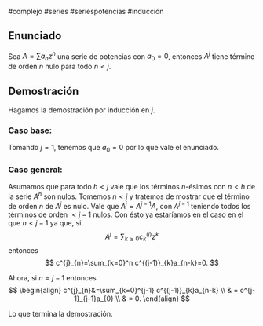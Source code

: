 #complejo #series #seriespotencias #inducción   
## Enunciado

Sea $A=\sum a_{n}z^n$ una serie de potencias con $a_{0}=0$, entonces $A^j$ tiene término de orden $n$ nulo para todo $n < j$.

## Demostración 

Hagamos la demostración por inducción en $j$.

### Caso base:

Tomando $j=1$, tenemos que $a_{0}=0$ por lo que vale el enunciado.

### Caso general:

Asumamos que para todo $h<j$ vale que los términos $n$-ésimos con $n<h$ de la serie $A^h$ son nulos. Tomemos $n < j$ y tratemos de mostrar que el término de orden $n$ de $A^j$ es nulo. Vale que $A^j=A^{j-1}A$, con $A^{j-1}$ teniendo todos los términos de orden $< j-1$ nulos. Con ésto ya estaríamos en el caso en el que $n<j-1$ ya que, si 
$$
A^j = \sum_{k\geq 0}c^{(j)}_{k}z^k
$$
entonces
$$
c^{j}_{n}=\sum_{k=0}^n c^{(j-1)}_{k}a_{n-k}=0.
$$

Ahora, si $n=j-1$ entonces
$$
\begin{align}
c^{j}_{n}&=\sum_{k=0}^{j-1} c^{(j-1)}_{k}a_{n-k} \\
	 & = c^{j-1}_{j-1}a_{0}  \\
	 & = 0.
\end{align}
$$

Lo que termina la demostración.